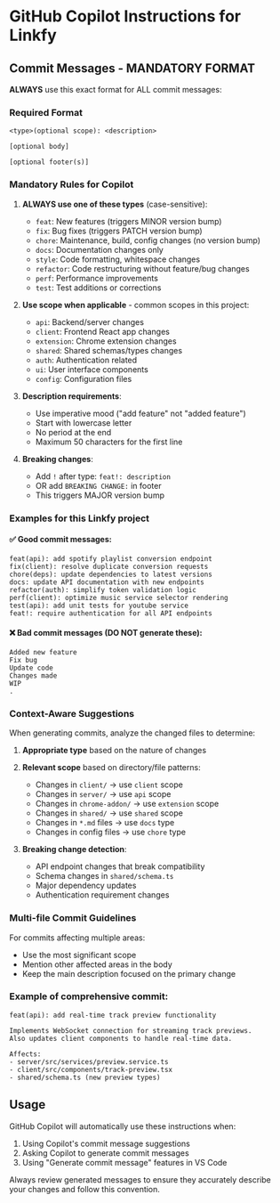 # GitHub Copilot Instructions for Linkfy

## Commit Messages - MANDATORY FORMAT

**ALWAYS** use this exact format for ALL commit messages:

### Required Format

```
<type>(optional scope): <description>

[optional body]

[optional footer(s)]
```

### Mandatory Rules for Copilot

1. **ALWAYS use one of these types** (case-sensitive):
   - `feat`: New features (triggers MINOR version bump)
   - `fix`: Bug fixes (triggers PATCH version bump)  
   - `chore`: Maintenance, build, config changes (no version bump)
   - `docs`: Documentation changes only
   - `style`: Code formatting, whitespace changes
   - `refactor`: Code restructuring without feature/bug changes
   - `perf`: Performance improvements
   - `test`: Test additions or corrections

2. **Use scope when applicable** - common scopes in this project:
   - `api`: Backend/server changes
   - `client`: Frontend React app changes
   - `extension`: Chrome extension changes
   - `shared`: Shared schemas/types changes
   - `auth`: Authentication related
   - `ui`: User interface components
   - `config`: Configuration files

3. **Description requirements**:
   - Use imperative mood ("add feature" not "added feature")
   - Start with lowercase letter
   - No period at the end
   - Maximum 50 characters for the first line

4. **Breaking changes**:
   - Add `!` after type: `feat!: description`
   - OR add `BREAKING CHANGE:` in footer
   - This triggers MAJOR version bump

### Examples for this Linkfy project

#### ✅ Good commit messages:
```
feat(api): add spotify playlist conversion endpoint
fix(client): resolve duplicate conversion requests
chore(deps): update dependencies to latest versions
docs: update API documentation with new endpoints
refactor(auth): simplify token validation logic
perf(client): optimize music service selector rendering
test(api): add unit tests for youtube service
feat!: require authentication for all API endpoints
```

#### ❌ Bad commit messages (DO NOT generate these):
```
Added new feature
Fix bug
Update code
Changes made
WIP
.
```

### Context-Aware Suggestions

When generating commits, analyze the changed files to determine:

1. **Appropriate type** based on the nature of changes
2. **Relevant scope** based on directory/file patterns:
   - Changes in `client/` → use `client` scope
   - Changes in `server/` → use `api` scope  
   - Changes in `chrome-addon/` → use `extension` scope
   - Changes in `shared/` → use `shared` scope
   - Changes in `*.md` files → use `docs` type
   - Changes in config files → use `chore` type

3. **Breaking change detection**:
   - API endpoint changes that break compatibility
   - Schema changes in `shared/schema.ts`
   - Major dependency updates
   - Authentication requirement changes

### Multi-file Commit Guidelines

For commits affecting multiple areas:
- Use the most significant scope
- Mention other affected areas in the body
- Keep the main description focused on the primary change

### Example of comprehensive commit:
```
feat(api): add real-time track preview functionality

Implements WebSocket connection for streaming track previews.
Also updates client components to handle real-time data.

Affects:
- server/src/services/preview.service.ts
- client/src/components/track-preview.tsx
- shared/schema.ts (new preview types)
```

## Usage

GitHub Copilot will automatically use these instructions when:
1. Using Copilot's commit message suggestions
2. Asking Copilot to generate commit messages
3. Using "Generate commit message" features in VS Code

Always review generated messages to ensure they accurately describe your changes and follow this convention.